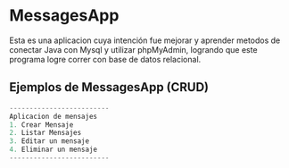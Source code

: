 # MessagesApp

Esta es una aplicacion cuya intención fue mejorar y aprender metodos de conectar Java con Mysql y utilizar phpMyAdmin, logrando que este programa logre correr con base de datos relacional.




## Ejemplos de MessagesApp (CRUD)

```javascript
-------------------------
Aplicacion de mensajes
1. Crear Mensaje
2. Listar Mensajes
3. Editar un mensaje
4. Eliminar un mensaje
-------------------------
```
